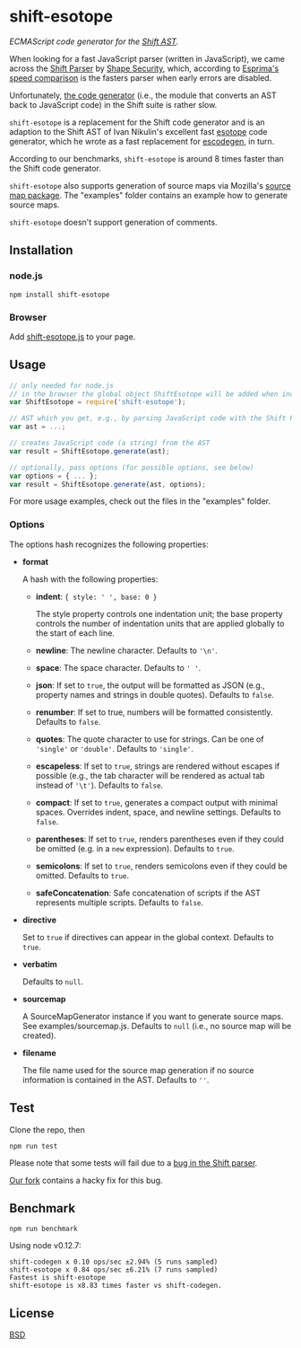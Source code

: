 # shift-esotope
*ECMAScript code generator for the [Shift AST](http://shift-ast.org/).*

When looking for a fast JavaScript parser (written in JavaScript), we came across the [Shift Parser](http://shift-ast.org/parser.html) by [Shape Security](http://engineering.shapesecurity.com/), which, according to [Esprima's speed comparison](http://esprima.org/test/compare.html) is the fasters parser when early errors are disabled.

Unfortunately, [the code generator](http://shift-ast.org/codegen.html) (i.e., the module that converts an AST back to JavaScript code) in the Shift suite is rather slow.

```shift-esotope``` is a replacement for the Shift code generator and is an adaption to the Shift AST of Ivan Nikulin's excellent fast [esotope](https://github.com/inikulin/esotope) code generator, which he wrote as a fast replacement for [escodegen](https://github.com/estools/escodegen), in turn.

According to our benchmarks, ```shift-esotope``` is around 8 times faster than the Shift code generator.

```shift-esotope``` also supports generation of source maps via Mozilla's [source map package](https://github.com/mozilla/source-map). The "examples" folder contains an example how to generate source maps.

```shift-esotope``` doesn't support generation of comments.

## Installation
### node.js
```
npm install shift-esotope
```

### Browser
Add [shift-esotope.js](https://raw.githubusercontent.com/vnmc/shift-esotope/master/src/shift-esotope.js) to your page.

## Usage

```javascript
// only needed for node.js
// in the browser the global object ShiftEsotope will be added when including the script
var ShiftEsotope = require('shift-esotope'); 

// AST which you get, e.g., by parsing JavaScript code with the Shift Parser
var ast = ...;

// creates JavaScript code (a string) from the AST
var result = ShiftEsotope.generate(ast);

// optionally, pass options (for possible options, see below)
var options = { ... };
var result = ShiftEsotope.generate(ast, options);
```

For more usage examples, check out the files in the "examples" folder.

### Options

The options hash recognizes the following properties:

* **format**

	A hash with the following properties:
	
	* **indent**: ```{ style: ' ', base: 0 }```
		
		The style property controls one indentation unit; the base property controls the number of indentation units that are applied globally to the start of each line.
		
	* **newline**: The newline character. Defaults to ```'\n'```.
	* **space**: The space character. Defaults to ```' '```.
	* **json**: If set to ```true```, the output will be formatted as JSON (e.g., property names and strings in double quotes). Defaults to ```false```.
	* **renumber**: If set to true, numbers will be formatted consistently. Defaults to ```false```.
	* **quotes**: The quote character to use for strings. Can be one of ```'single'``` or ```'double'```. Defaults to ```'single'```.
	* **escapeless**: If set to ```true```, strings are rendered without escapes if possible (e.g., the tab character will be rendered as actual tab instead of ```'\t'```). Defaults to ```false```.
	* **compact**: If set to ```true```, generates a compact output with minimal spaces. Overrides indent, space, and newline settings. Defaults to ```false```.
	* **parentheses**: If set to ```true```, renders parentheses even if they could be omitted (e.g. in a ```new``` expression). Defaults to ```true```.
	* **semicolons**: If set to ```true```, renders semicolons even if they could be omitted. Defaults to ```true```.
	* **safeConcatenation**: Safe concatenation of scripts if the AST represents multiple scripts. Defaults to ```false```.

* **directive**

	Set to ```true``` if directives can appear in the global context. Defaults to ```true```.

* **verbatim**

	Defaults to ```null```.

* **sourcemap**

	A SourceMapGenerator instance if you want to generate source maps. See examples/sourcemap.js. Defaults to ```null``` (i.e., no source map will be created).


* **filename**

	The file name used for the source map generation if no source information is contained in the AST. Defaults to ```''```.


## Test
Clone the repo, then

```
npm run test
```

Please note that some tests will fail due to a [bug in the Shift parser](https://github.com/shapesecurity/shift-parser-js/issues/255).

[Our fork](https://github.com/matthias-christen/shift-parser-js) contains a hacky fix for this bug.

## Benchmark
```
npm run benchmark
```

Using node v0.12.7:
```
shift-codegen x 0.10 ops/sec ±2.94% (5 runs sampled)
shift-esotope x 0.84 ops/sec ±6.21% (7 runs sampled)
Fastest is shift-esotope
shift-esotope is x8.83 times faster vs shift-codegen.
```

## License

[BSD](https://raw.githubusercontent.com/vnmc/shift-esotope/master/LICENSE)
